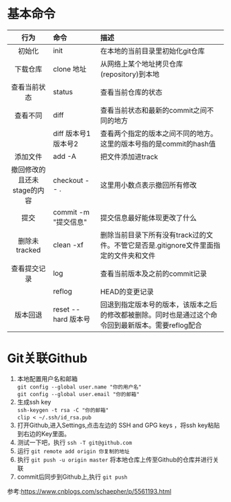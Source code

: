 # 基本命令
<style>
table th:first-of-type {
    width: 6em;
}
table th:nth-of-type(2) {
    width: 80pt;
}
table th:nth-of-type(3) {
    width: 10cm;
}
</style>
|行为|命令|描述|
|:--:| :-- | :----- |
|初始化|init|在本地的当前目录里初始化git仓库|
|下载仓库|clone 地址|从网络上某个地址拷贝仓库(repository)到本地|
|查看当前状态|status|查看当前仓库的状态|
|查看不同|diff|查看当前状态和最新的commit之间不同的地方|
||diff 版本号1<br>版本号2|查看两个指定的版本之间不同的地方。这里的版本号指的是commit的hash值|
|添加文件|add -A|把文件添加进track|
|撤回修改的且还未stage的内容|checkout -- .|这里用小数点表示撤回所有修改|
|提交|commit -m "提交信息"|提交信息最好能体现更改了什么|
|删除未tracked|clean -xf|删除当前目录下所有没有track过的文件。不管它是否是.gitignore文件里面指定的文件夹和文件|
|查看提交记录|log|查看当前版本及之前的commit记录|
||reflog|	HEAD的变更记录|
|版本回退|reset --hard 版本号|回退到指定版本号的版本，该版本之后的修改都被删除。同时也是通过这个命令回到最新版本。需要reflog配合|

# Git关联Github
1. 本地配置用户名和邮箱\
`git config --global user.name "你的用户名"`\
`git config --global user.email "你的邮箱"`
2. 生成ssh key\
`ssh-keygen -t rsa -C "你的邮箱"`\
`clip < ~/.ssh/id_rsa.pub`
3. 打开Github,进入Settings,点击左边的 SSH and GPG keys ，将ssh key粘贴到右边的Key里面。
4. 测试一下吧，执行 `ssh -T git@github.com`
5. 运行 `git remote add origin 你复制的地址`
6. 执行 `git push -u origin master` 将本地仓库上传至Github的仓库并进行关联
7. commit后同步到Github上,执行 `git push`

参考:https://www.cnblogs.com/schaepher/p/5561193.html
